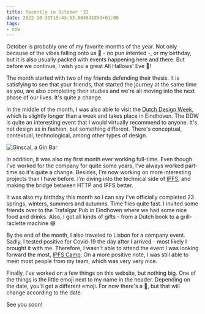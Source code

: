 ```yaml
---
title: Recently in October '22
date: 2022-10-31T15:43:53.084541853+01:00
tags:
- now
---
```


October is probably one of my favorite months of the year. Not only because of the vibes falling onto us 🍁 - no pun intented -, or my birthday, but it is also usually packed with events happening here and there. But before we continue, I wish you a great All Hallows' Eve 🎃! 

<!--more-->

The month started with two of my friends defending their thesis. It is satisfying to see that your friends, that started the journey at the same time as you, are also completing their studies and we're all moving into the next phase of our lives. It's quite a change.

In the middle of the month, I was also able to visit the [Dutch Design Week](https://ddw.nl), which is slightly longer than a week and takes place in Eindhoven. The DDW is quite an interesting event that I would virtually recommend to anyone. It's not design as in fashion, but something different. There's conceptual, contextual, technological, among other types of design.

![Ginscal, a Gin Bar](cdn:/b0d6c5b5da1fe5eecc49ccd950b4f4137ca2bca68f82909e1d78c58e7838dbd9?class=left)

In addition, it was also my first month ever working full-time. Even though I've worked for the company for quite some years, I've always worked part-time so it's quite a change. Besides, I'm now working on more interesting projects than I have before. I'm diving into the technical side of [IPFS](https://ipfs.tech), and making the bridge between HTTP and IPFS better.

It was also my birthday this month so I can say I've officially completed 23 springs, winters, summers and autumns. Time flies quite fast. I invited some friends over to the Trafalgar Pub in Eindhoven where we had some nice food and drinks. Also, I got all kinds of gifts - from a Dutch book to a grill-raclette machine 😅

By the end of the month, I also traveled to Lisbon for a company event. Sadly, I tested positive for Covid-19 the day after I arrived - most likely I brought it with me. Therefore, I wasn't able to attend the event I was looking forward the most, [IPFS Camp](https://2022.ipfs.camp/). On a more positive note, I was still able to meet most people from my team, which was very very nice.

Finally, I've worked on a few things on this website, but nothing big. One of the things is the little emoji next to my name in the header. Depending on the date, you'll get a different emoji. For now there's a 🎃, but that will change according to the date.

See you soon!
